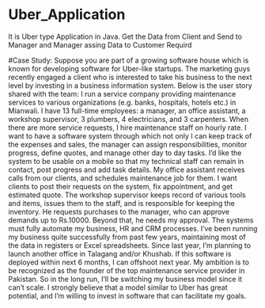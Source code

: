 # Uber_Application
It is Uber type Application in Java. Get the Data from Client and Send to Manager and Manager assing Data to Customer Requird

#Case Study:
Suppose you are part of a growing software house which is known for developing software for Uber-like
startups. The marketing guys recently engaged a client who is interested to take his business to the next level
by investing in a business information system. Below is the user story shared with the team:
I run a service company providing maintenance services to various organizations (e.g. banks,
hospitals, hotels etc.) in Mianwali. I have 13 full-time employees: a manager, an office
assistant, a workshop supervisor, 3 plumbers, 4 electricians, and 3 carpenters. When there are
more service requests, I hire maintenance staff on hourly rate. I want to have a software
system through which not only I can keep track of the expenses and sales, the manager can
assign responsibilities, monitor progress, define quotes, and manage other day to day tasks. I’d
like the system to be usable on a mobile so that my technical staff can remain in contact, post
progress and add task details. My office assistant receives calls from our clients, and schedules
maintenance job for them. I want clients to post their requests on the system, fix appointment,
and get estimated quote. The workshop supervisor keeps record of various tools and items,
issues them to the staff, and is responsible for keeping the inventory. He requests purchases to
the manager, who can approve demands up to Rs.10000. Beyond that, he needs my approval.
The systems must fully automate my business, HR and CRM processes. I’ve been running my
business quite successfully from past few years, maintaining most of the data in registers or
Excel spreadsheets. Since last year, I’m planning to launch another office in Talagang and/or
Khushab. If this software is deployed within next 6 months, I can offshoot next year.
My ambition is to be recognized as the founder of the top maintenance service provider in
Pakistan. So in the long run, I’ll be switching my business model since it can’t scale. I strongly
believe that a model similar to Uber has great potential, and I’m willing to invest in software
that can facilitate my goals.
